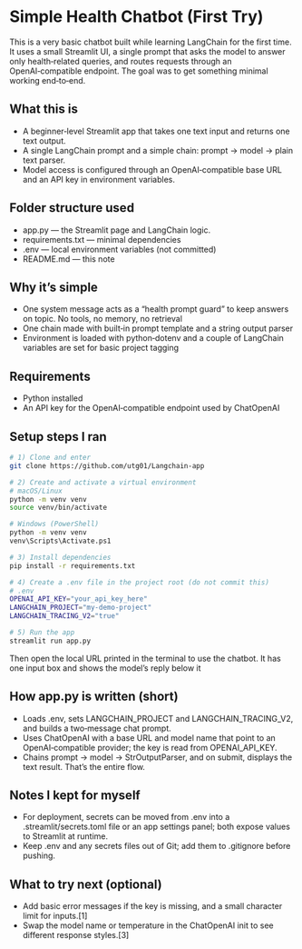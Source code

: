 # Simple Health Chatbot (First Try)

This is a very basic chatbot built while learning LangChain for the first time. It uses a small Streamlit UI, a single prompt that asks the model to answer only health‑related queries, and routes requests through an OpenAI‑compatible endpoint. The goal was to get something minimal working end‑to‑end.

## What this is
- A beginner‑level Streamlit app that takes one text input and returns one text output.
- A single LangChain prompt and a simple chain: prompt → model → plain text parser.
- Model access is configured through an OpenAI‑compatible base URL and an API key in environment variables.

## Folder structure used
- app.py — the Streamlit page and LangChain logic.
- requirements.txt — minimal dependencies
- .env — local environment variables (not committed)
- README.md — this note

## Why it’s simple
- One system message acts as a “health prompt guard” to keep answers on topic. No tools, no memory, no retrieval
- One chain made with built‑in prompt template and a string output parser
- Environment is loaded with python‑dotenv and a couple of LangChain variables are set for basic project tagging

## Requirements
- Python installed
- An API key for the OpenAI‑compatible endpoint used by ChatOpenAI

## Setup steps I ran

```bash
# 1) Clone and enter
git clone https://github.com/utg01/Langchain-app
```


```bash
# 2) Create and activate a virtual environment
# macOS/Linux
python -m venv venv
source venv/bin/activate

# Windows (PowerShell)
python -m venv venv
venv\Scripts\Activate.ps1
```


```bash
# 3) Install dependencies
pip install -r requirements.txt
```


```bash
# 4) Create a .env file in the project root (do not commit this)
# .env
OPENAI_API_KEY="your_api_key_here"
LANGCHAIN_PROJECT="my-demo-project"
LANGCHAIN_TRACING_V2="true"
```


```bash
# 5) Run the app
streamlit run app.py
```


Then open the local URL printed in the terminal to use the chatbot. It has one input box and shows the model’s reply below it

## How app.py is written (short)
- Loads .env, sets LANGCHAIN_PROJECT and LANGCHAIN_TRACING_V2, and builds a two‑message chat prompt.
- Uses ChatOpenAI with a base URL and model name that point to an OpenAI‑compatible provider; the key is read from OPENAI_API_KEY.
- Chains prompt → model → StrOutputParser, and on submit, displays the text result. That’s the entire flow.
  
## Notes I kept for myself
- For deployment, secrets can be moved from .env into a .streamlit/secrets.toml file or an app settings panel; both expose values to Streamlit at runtime.
- Keep .env and any secrets files out of Git; add them to .gitignore before pushing.

## What to try next (optional)
- Add basic error messages if the key is missing, and a small character limit for inputs.[1]
- Swap the model name or temperature in the ChatOpenAI init to see different response styles.[3]

